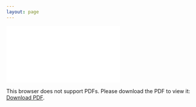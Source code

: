 ```yaml
---
layout: page
---
```



<object data="/resume/Grad_2021_Resume.pdf" type="application/pdf" width="900px" height="700px" position ="center 300px">
    <embed src="/resume/Grad_2021_Resume.pdf">
        <p>This browser does not support PDFs. Please download the PDF to view it: <a href="/resume/Grad_2021_Resume.pdf">Download PDF</a>.</p>
    </embed>
</object>